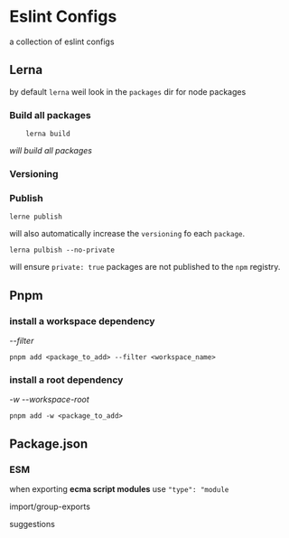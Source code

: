 # Eslint Configs

a collection of eslint configs

## Lerna

by default `lerna` weil look in the `packages` dir for node packages

### Build all packages

```shell
    lerna build
```
_will build all packages_

### Versioning

### Publish

```shell
lerne publish
```

 will also automatically increase the `versioning` fo each `package`.

```shell
lerna pulbish --no-private
```

will ensure `private: true` packages are not published to the `npm` registry.


## Pnpm

### install a workspace dependency

_--filter_

```shell
pnpm add <package_to_add> --filter <workspace_name>
```

### install a root dependency

_-w --workspace-root_

```shell
pnpm add -w <package_to_add>
```

## Package.json

### ESM

when exporting **ecma script modules** use `"type": "module`


import/group-exports

suggestions
